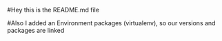 #Hey this is the README.md file

#Also I added an Environment packages (virtualenv), so our versions and packages are linked
